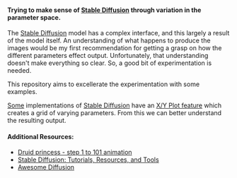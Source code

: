 #### Trying to make sense of [Stable Diffusion][1] through variation in the parameter space.

The [Stable Diffusion][1] model has a complex interface, and this largely a result of the model itself. An understanding of what happens to produce the images would be my first recommendation for getting a grasp on how the different parameters effect output. Unfortunately, that understanding doesn't make everything so clear. So, a good bit of experimentation is needed.

This repository aims to excellerate the experimentation with some examples. 

[Some][2] implementations of [Stable Diffusion][1] have an [X/Y Plot feature][3] which creates a grid of varying parameters. From this we can better understand the resulting output.


#### Additional Resources:

* [Druid princess - step 1 to 101 animation][4]
* [Stable Diffusion: Tutorials, Resources, and Tools][5]
* [Awesome Diffusion][6]


[1]: https://github.com/CompVis/stable-diffusion
[2]: https://github.com/AUTOMATIC1111/stable-diffusion-webui
[3]: https://github.com/AUTOMATIC1111/stable-diffusion-webui/wiki/Features#xy-plot
[4]: https://www.reddit.com/r/StableDiffusion/comments/xay9ts/druid_princess_step_1_to_101_animation/
[5]: https://stackdiary.com/stable-diffusion-resources/
[6]: https://github.com/cobanov/awesome-diffusion
